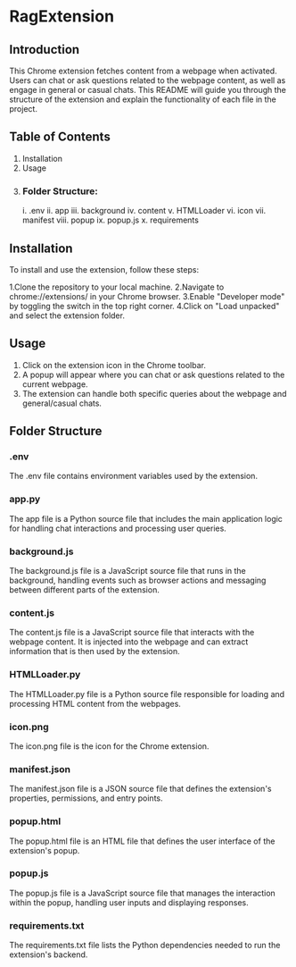 # RagExtension
## Introduction
This Chrome extension fetches content from a webpage when activated. Users can chat or ask questions related to the webpage content, as well as engage in general or casual chats. This README will guide you through the structure of the extension and explain the functionality of each file in the project.

## Table of Contents
1. Installation
2. Usage
3. ### Folder Structure:
     i. .env
    ii. app
   iii. background
    iv. content
     v. HTMLLoader
    vi. icon
   vii. manifest
  viii. popup
    ix. popup.js
     x. requirements
## Installation
To install and use the extension, follow these steps:

1.Clone the repository to your local machine.
2.Navigate to chrome://extensions/ in your Chrome browser.
3.Enable "Developer mode" by toggling the switch in the top right corner.
4.Click on "Load unpacked" and select the extension folder.
## Usage
1. Click on the extension icon in the Chrome toolbar.
2. A popup will appear where you can chat or ask questions related to the current webpage.
3. The extension can handle both specific queries about the webpage and general/casual chats.
## Folder Structure
### .env
The .env file contains environment variables used by the extension.


### app.py
The app file is a Python source file that includes the main application logic for handling chat interactions and processing user queries.


### background.js
The background.js file is a JavaScript source file that runs in the background, handling events such as browser actions and messaging between different parts of the extension.


### content.js
The content.js file is a JavaScript source file that interacts with the webpage content. It is injected into the webpage and can extract information that is then used by the extension.


### HTMLLoader.py
The HTMLLoader.py file is a Python source file responsible for loading and processing HTML content from the webpages.


### icon.png
The icon.png file is the icon for the Chrome extension.


### manifest.json
The manifest.json file is a JSON source file that defines the extension's properties, permissions, and entry points.


### popup.html
The popup.html file is an HTML file that defines the user interface of the extension's popup.


### popup.js
The popup.js file is a JavaScript source file that manages the interaction within the popup, handling user inputs and displaying responses.


### requirements.txt
The requirements.txt file lists the Python dependencies needed to run the extension's backend.
